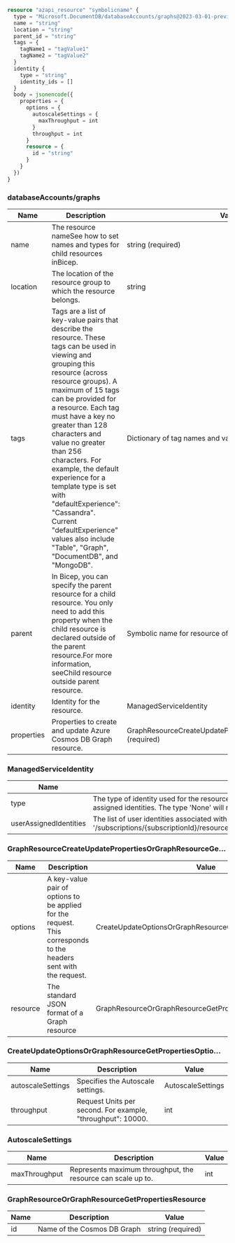 ```terraform
resource "azapi_resource" "symbolicname" {
  type = "Microsoft.DocumentDB/databaseAccounts/graphs@2023-03-01-preview"
  name = "string"
  location = "string"
  parent_id = "string"
  tags = {
    tagName1 = "tagValue1"
    tagName2 = "tagValue2"
  }
  identity {
    type = "string"
    identity_ids = []
  }
  body = jsonencode({
    properties = {
      options = {
        autoscaleSettings = {
          maxThroughput = int
        }
        throughput = int
      }
      resource = {
        id = "string"
      }
    }
  })
}

```

### databaseAccounts/graphs

| Name | Description | Value |
|-|-|-|
| name | The resource nameSee how to set names and types for child resources inBicep. | string (required) |
| location | The location of the resource group to which the resource belongs. | string |
| tags | Tags are a list of key-value pairs that describe the resource. These tags can be used in viewing and grouping this resource (across resource groups). A maximum of 15 tags can be provided for a resource. Each tag must have a key no greater than 128 characters and value no greater than 256 characters. For example, the default experience for a template type is set with "defaultExperience": "Cassandra". Current "defaultExperience" values also include "Table", "Graph", "DocumentDB", and "MongoDB". | Dictionary of tag names and values. SeeTags in templates |
| parent | In Bicep, you can specify the parent resource for a child resource. You only need to add this property when the child resource is declared outside of the parent resource.For more information, seeChild resource outside parent resource. | Symbolic name for resource of type:databaseAccounts |
| identity | Identity for the resource. | ManagedServiceIdentity |
| properties | Properties to create and update Azure Cosmos DB Graph resource. | GraphResourceCreateUpdatePropertiesOrGraphResourceGe...(required) |


### ManagedServiceIdentity

| Name | Description | Value |
|-|-|-|
| type | The type of identity used for the resource. The type 'SystemAssigned,UserAssigned' includes both an implicitly created identity and a set of user assigned identities. The type 'None' will remove any identities from the service. | 'None''SystemAssigned''SystemAssigned,UserAssigned''UserAssigned' |
| userAssignedIdentities | The list of user identities associated with resource. The user identity dictionary key references will be ARM resource ids in the form: '/subscriptions/{subscriptionId}/resourceGroups/{resourceGroupName}/providers/Microsoft.ManagedIdentity/userAssignedIdentities/{identityName}'. | object |


### GraphResourceCreateUpdatePropertiesOrGraphResourceGe...

| Name | Description | Value |
|-|-|-|
| options | A key-value pair of options to be applied for the request. This corresponds to the headers sent with the request. | CreateUpdateOptionsOrGraphResourceGetPropertiesOptio... |
| resource | The standard JSON format of a Graph resource | GraphResourceOrGraphResourceGetPropertiesResource(required) |


### CreateUpdateOptionsOrGraphResourceGetPropertiesOptio...

| Name | Description | Value |
|-|-|-|
| autoscaleSettings | Specifies the Autoscale settings. | AutoscaleSettings |
| throughput | Request Units per second. For example, "throughput": 10000. | int |


### AutoscaleSettings

| Name | Description | Value |
|-|-|-|
| maxThroughput | Represents maximum throughput, the resource can scale up to. | int |


### GraphResourceOrGraphResourceGetPropertiesResource

| Name | Description | Value |
|-|-|-|
| id | Name of the Cosmos DB Graph | string (required) |


